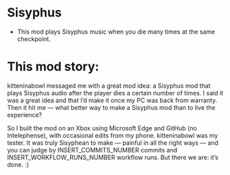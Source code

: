 # Sisyphus

- This mod plays Sisyphus music when you die many times at the same checkpoint.

# This mod story:
kitteninabowl messaged me with a great mod idea: a Sisyphus mod that plays Sisyphus audio after the player dies a certain number of times. I said it was a great idea and that I’d make it once my PC was back from warranty. Then it hit me — what better way to make a Sisyphus mod than to live the experience?

So I built the mod on an Xbox using Microsoft Edge and GitHub (no Intelephense), with occasional edits from my phone. kitteninabowl was my tester. It was truly Sisyphean to make — painful in all the right ways — and you can judge by INSERT_COMMITS_NUMBER commits and INSERT_WORKFLOW_RUNS_NUMBER workflow runs. But there we are: it’s done. :)
